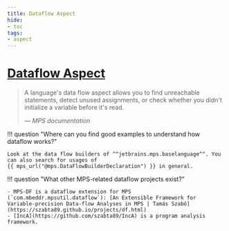 ```yaml
---
title: Dataflow Aspect
hide:
- toc
tags:
- aspect
---
```


# [Dataflow Aspect](https://www.jetbrains.com/help/mps/data-flow.html)

> A language's data flow aspect allows you to find unreachable statements, detect unused assignments, or check whether you didn't initialize a variable before it's read.
> 
> — <cite>MPS documentation</cite>

!!! question "Where can you find good examples to understand how dataflow works?"

    Look at the data flow builders of ^^jetbrains.mps.baselanguage^^. You can also search for usages of
    {{ mps_url("@mps.DataFlowBuilderDeclaration") }} in general.

!!! question "What other MPS-related dataflow projects exist?"

    - MPS-DF is a dataflow extension for MPS (`com.mbeddr.mpsutil.dataflow`): [An Extensible Framework for Variable-precision Data-flow Analyses in MPS | Tamás Szabó](https://szabta89.github.io/projects/df.html)
    - [IncA](https://github.com/szabta89/IncA) is a program analysis framework.